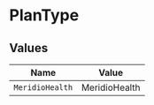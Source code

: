 # PlanType


## Values

| Name            | Value           |
| --------------- | --------------- |
| `MeridioHealth` | MeridioHealth   |